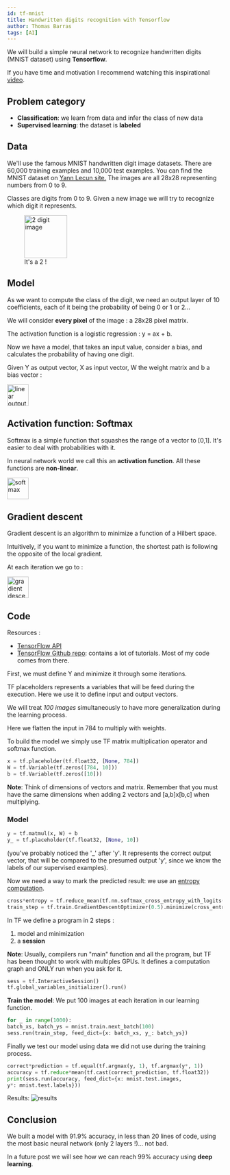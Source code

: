 ```yaml
---
id: tf-mnist
title: Handwritten digits recognition with Tensorflow
author: Thomas Barras
tags: [AI]
---
```


We will build a simple neural network to recognize handwritten digits (MNIST dataset) using **Tensorflow**.

If you have time and motivation I recommend watching this inspirational <a href="https://www.youtube.com/watch?v=vq2nnJ4g6N0">video</a>.

## Problem category

- **Classification**: we learn from data and infer the class of new data
- **Supervised learning**: the dataset is **labeled**

## Data

We'll use the famous MNIST handwritten digit image datasets. There are 60,000 training examples and 10,000 test examples.
You can find the MNIST dataset on <a href="http://yann.lecun.com/exdb/mnist/">Yann Lecun site.</a>
The images are all 28x28 representing numbers from 0 to 9.

Classes are digits from 0 to 9. Given a new image we will try to recognize which digit it represents.

<figure>
  <img src="/img/2016-12-10-tf-mnist/mnist-2.png" height="100" width="100" alt="2 digit image" />
  <figcaption>It's a 2 !</figcaption>
</figure>

## Model

As we want to compute the class of the digit, we need an output layer of 10 coefficients, each of it being the probability of being 0 or 1 or 2...

We will consider **every pixel** of the image : a 28x28 pixel matrix.

The activation function is a logistic regression : y = ax + b.

Now we have a model, that takes an input value, consider a bias, and calculates the probability of having one digit.

Given Y as output vector, X as input vector, W the weight matrix and b a bias vector :

<img src="/img/2016-12-10-tf-mnist/linear.png" height="50" alt="linear output" />

## Activation function: Softmax

Softmax is a simple function that squashes the range of a vector to [0,1]. It's easier to deal with probabilities with it.

In neural network world we call this an **activation function**. All these functions are **non-linear**.

<img  src="/img/2016-12-10-tf-mnist/softmax.png" height="50" alt="softmax" />

## Gradient descent

Gradient descent is an algorithm to minimize a function of a Hilbert space.

Intuitively, if you want to minimize a function, the shortest path is following the opposite of the local gradient.

At each iteration we go to :

<img src="/img/2016-12-10-tf-mnist/gradient_descent.png" height="50" alt="gradient descent" />

## Code

Resources :

- <a href="https://www.tensorflow.org/api_docs/python/">TensorFlow API</a>
- <a href="https://github.com/tensorflow/tensorflow">TensorFlow Github repo</a>: contains a lot of tutorials. Most of my code comes from there.

First, we must define Y and minimize it through some iterations.

TF placeholders represents a variables that will be feed during the execution. Here we use it to define input
and output vectors.

We will treat _100 images_ simultaneously to have more generalization during the learning process.

Here we flatten the input in 784 to multiply with weights.

To build the model we simply use TF matrix multiplication operator and softmax function.

```python
x = tf.placeholder(tf.float32, [None, 784])
W = tf.Variable(tf.zeros([784, 10]))
b = tf.Variable(tf.zeros([10]))
```

**Note**:
Think of dimensions of vectors and matrix. Remember that you must have the same dimensions when adding 2 vectors and
[a,b]x[b,c] when multiplying.

### Model

```python
y = tf.matmul(x, W) + b
y_ = tf.placeholder(tf.float32, [None, 10])
```

(you've probably noticed the '\_' after 'y'. It represents the correct output vector, that will be compared to the
presumed output 'y', since we know the labels of our supervised examples).

Now we need a way to mark the predicted result: we use an <u>entropy computation</u>.

```python
cross*entropy = tf.reduce_mean(tf.nn.softmax_cross_entropy_with_logits(y, y*))
train_step = tf.train.GradientDescentOptimizer(0.5).minimize(cross_entropy)
```

In TF we define a program in 2 steps :

1. model and minimization
2. a **session**

**Note**: Usually, compilers run "main" function and all the program, but TF has been thought to work with multiples GPUs. It defines a computation graph and ONLY run when you ask for it.

```python
sess = tf.InteractiveSession()
tf.global_variables_initializer().run()
```

**Train the model**: We put 100 images at each iteration in our learning function.

```python
for _ in range(1000):
batch_xs, batch_ys = mnist.train.next_batch(100)
sess.run(train_step, feed_dict={x: batch_xs, y_: batch_ys})
```

Finally we test our model using data we did not use during the training process.

```python
correct*prediction = tf.equal(tf.argmax(y, 1), tf.argmax(y*, 1))
accuracy = tf.reduce*mean(tf.cast(correct_prediction, tf.float32))
print(sess.run(accuracy, feed_dict={x: mnist.test.images,
y*: mnist.test.labels}))
```

Results:
<img src="/img/2016-12-10-tf-mnist/tf-exec.png" alt="results" />

## Conclusion

We built a model with 91.9% accuracy, in less than 20 lines of code, using the most basic neural network (only 2 layers !)... not bad.

In a future post we will see how we can reach 99% accuracy using **deep learning**.
